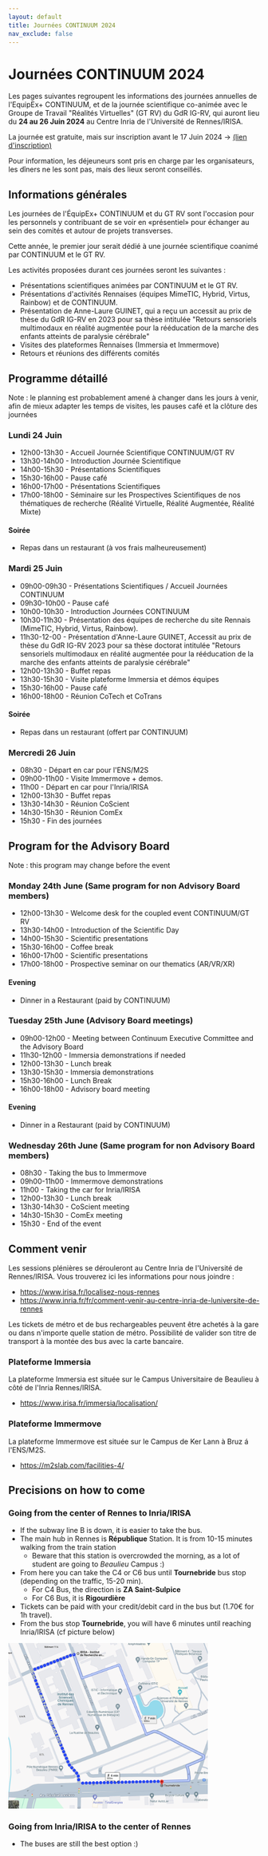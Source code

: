 ```yaml
---
layout: default
title: Journées CONTINUUM 2024
nav_exclude: false
---
```


# Journées CONTINUUM 2024

Les pages suivantes regroupent les informations des journées annuelles de l'EquipEx+ CONTINUUM, et de la journée scientifique co-animée avec le Groupe de Travail "Réalités Virtuelles" (GT RV) du GdR IG-RV, qui auront lieu du **24 au 26 Juin 2024** au Centre Inria de l'Université de Rennes/IRISA.

La journée est gratuite, mais sur inscription avant le 17 Juin 2024 -> [(lien d'inscription)](https://evento.renater.fr/survey/journees-continuum-2024-du-24-au-26-juin-rennes-y7hlpzv6)

Pour information, les déjeuneurs sont pris en charge par les organisateurs, les dîners ne les sont pas, mais des lieux seront conseillés.    

## Informations générales

Les journées de l'ÉquipEx+ CONTINUUM et du GT RV sont l'occasion pour les personnels y contribuant de se voir en «présentiel» pour échanger au sein des comités et autour de projets transverses. 

Cette année, le premier jour serait dédié à une journée scientifique coanimé par CONTINUUM et le GT RV.

Les activités proposées durant ces journées seront les suivantes :

- Présentations scientifiques animées par CONTINUUM et le GT RV.
- Présentations d'activités Rennaises (équipes MimeTIC, Hybrid, Virtus, Rainbow) et de CONTINUUM.
- Présentation de Anne-Laure GUINET, qui a reçu un accessit au prix de thèse du GdR IG-RV en 2023 pour sa thèse intitulée "Retours sensoriels multimodaux en réalité augmentée pour la rééducation de la marche des enfants atteints de paralysie cérébrale"
- Visites des plateformes Rennaises (Immersia et Immermove)
- Retours et réunions des différents comités

## Programme détaillé

Note : le planning est probablement amené à changer dans les jours à venir, afin de mieux adapter les temps de visites, les pauses café et la clôture des journées

### Lundi 24 Juin

- 12h00-13h30 - Accueil Journée Scientifique CONTINUUM/GT RV
- 13h30-14h00 - Introduction Journée Scientifique
- 14h00-15h30 - Présentations Scientifiques
- 15h30-16h00 - Pause café
- 16h00-17h00 - Présentations Scientifiques
- 17h00-18h00 - Séminaire sur les Prospectives Scientifiques de nos thématiques de recherche (Réalité Virtuelle, Réalité Augmentée, Réalité Mixte)

#### Soirée
- Repas dans un restaurant (à vos frais malheureusement)

### Mardi 25 Juin

- 09h00-09h30 - Présentations Scientifiques / Accueil Journées CONTINUUM
- 09h30-10h00 - Pause café
- 10h00-10h30 - Introduction Journées CONTINUUM 
- 10h30-11h30 - Présentation des équipes de recherche du site Rennais (MimeTIC, Hybrid, Virtus, Rainbow).
- 11h30-12-00 - Présentation d'Anne-Laure GUINET, Accessit au prix de thèse du GdR IG-RV 2023 pour sa thèse doctorat intitulée "Retours sensoriels multimodaux en réalité augmentée pour la rééducation de la marche des enfants atteints de paralysie cérébrale"
- 12h00-13h30 - Buffet repas
- 13h30-15h30 - Visite plateforme Immersia et démos équipes
- 15h30-16h00 - Pause café
- 16h00-18h00 - Réunion CoTech et CoTrans

#### Soirée
- Repas dans un restaurant (offert par CONTINUUM)

### Mercredi 26 Juin

- 08h30 - Départ en car pour l'ENS/M2S
- 09h00-11h00 - Visite Immermove + demos.
- 11h00 - Départ en car pour l'Inria/IRISA
- 12h00-13h30 - Buffet repas
- 13h30-14h30 - Réunion CoScient
- 14h30-15h30 - Réunion ComEx
- 15h30 - Fin des journées

## Program for the Advisory Board

Note : this program may change before the event

### Monday 24th June (Same program for non Advisory Board members)

- 12h00-13h30 - Welcome desk for the coupled event CONTINUUM/GT RV
- 13h30-14h00 - Introduction of the Scientific Day
- 14h00-15h30 - Scientific presentations
- 15h30-16h00 - Coffee break
- 16h00-17h00 - Scientific presentations
- 17h00-18h00 - Prospective seminar on our thematics (AR/VR/XR)

#### Evening
- Dinner in a Restaurant (paid by CONTINUUM)

### Tuesday 25th June (Advisory Board meetings)

- 09h00-12h00 - Meeting between Continuum Executive Committee and the Advisory Board
- 11h30-12h00 - Immersia demonstrations if needed
- 12h00-13h30 - Lunch break
- 13h30-15h30 - Immersia demonstrations
- 15h30-16h00 - Lunch Break
- 16h00-18h00 - Advisory board meeting

#### Evening
- Dinner in a Restaurant (paid by CONTINUUM)

### Wednesday 26th June (Same program for non Advisory Board members)

- 08h30 - Taking the bus to Immermove
- 09h00-11h00 - Immermove demonstrations
- 11h00 - Taking the car for Inria/IRISA
- 12h00-13h30 - Lunch break
- 13h30-14h30 - CoScient meeting
- 14h30-15h30 - ComEx meeting
- 15h30 - End of the event

## Comment venir

Les sessions plénières se dérouleront au Centre Inria de l'Université de Rennes/IRISA. Vous trouverez ici les informations pour nous joindre :

- https://www.irisa.fr/localisez-nous-rennes
- https://www.inria.fr/fr/comment-venir-au-centre-inria-de-luniversite-de-rennes

Les tickets de métro et de bus rechargeables peuvent être achetés à la gare ou dans n'importe quelle station de métro. Possibilité de valider son titre de transport à la montée des bus avec la carte bancaire.

### Plateforme Immersia
La plateforme Immersia est située sur le Campus Universitaire de Beaulieu à côté de l'Inria Rennes/IRISA.

- https://www.irisa.fr/immersia/localisation/

### Plateforme Immermove

La plateforme Immermove est située sur le Campus de Ker Lann à Bruz á l'ENS/M2S.

- https://m2slab.com/facilities-4/

## Precisions on how to come

### Going from the center of Rennes to Inria/IRISA

- If the subway line B is down, it is easier to take the bus.
- The main hub in Rennes is **République** Station. It is from 10-15 minutes walking from the train station
    - Beware that this station is overcrowded the morning, as a lot of student are going to *Beaulieu* Campus :)
- From here you can take the C4 or C6 bus until **Tournebride** bus stop (depending on the traffic, 15-20 min).
    - For C4 Bus, the direction is **ZA Saint-Sulpice**
    - For C6 Bus, it is **Rigourdière**
- Tickets can be paid with your credit/debit card in the bus but (1.70€ for 1h travel).
- From the bus stop **Tournebride**, you will have 6 minutes until reaching Inria/IRISA (cf picture below)

<img src='planRennes.png' width='400'>

### Going from Inria/IRISA to the center of Rennes

- The buses are still the best option :)